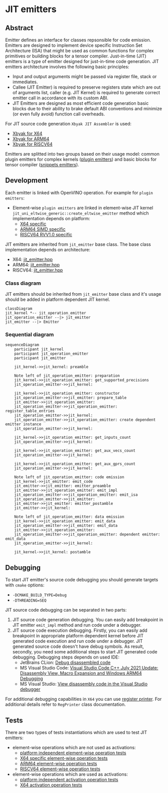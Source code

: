 # JIT emitters

## Abstract

Emitter defines an interface for classes repsonsible for code emission. Emitters are designed to implement device specific Instruction Set Architecture (ISA) that might be used as common functions for complex primitives or building blocks for a tensor compiler.
Just-in-time (JIT) emitters is a type of emitter designed for just-in-time code generation. JIT emitters architecture involves the following basic principles:
 * Input and output arguments might be passed via register file, stack or immediates.
 * Callee (JIT Emitter) is required to preserve registers state which are out of arguments list, caller (e.g. JIT Kernel) is required to generate correct emitter call in accordance with its custom ABI.
 * JIT Emitters are designed as most efficient code generation basic blocks due to their ability to brake default ABI conventions and minimize (or even fully avoid) function call overheads.
 
For JIT source code generation `Xbyak JIT Assembler` is used:
 * [Xbyak for X64](https://github.com/herumi/xbyak)
 * [Xbyak for ARM64](https://github.com/fujitsu/xbyak_aarch64)
 * [Xbyak for RISCV64](https://github.com/herumi/xbyak_riscv)

Emitters are splitted into two groups based on their usage model: common plugin emitters for complex kernels ([plugin emitters](https://github.com/openvinotoolkit/openvino/tree/master/src/plugins/intel_cpu/src/emitters/plugin)) and basic blocks for tensor compiler ([snippets emitters](https://github.com/openvinotoolkit/openvino/tree/master/src/plugins/intel_cpu/src/emitters/snippets)).

## Development

Each emitter is linked with OpenVINO operation. For example for `plugin emitters`:
 * Element-wise `plugin emitters` are linked in element-wise JIT kernel `jit_uni_eltwise_generic::create_eltwise_emitter` method which implementation depends on platform:
   * [X64 specific](https://github.com/openvinotoolkit/openvino/blob/master/src/plugins/intel_cpu/src/nodes/kernels/x64/jit_uni_eltwise_generic.cpp)
   * [ARM64 SIMD specific](https://github.com/openvinotoolkit/openvino/blob/master/src/plugins/intel_cpu/src/nodes/kernels/aarch64/jit_uni_eltwise_generic.cpp)
   * [RISCV64 RVV1.0 specific](https://github.com/openvinotoolkit/openvino/blob/master/src/plugins/intel_cpu/src/nodes/kernels/riscv64/jit_uni_eltwise_generic.cpp)

JIT emitters are inherited from `jit_emitter` base class. The base class implementation depends on architecture:
 * X64: [jit_emitter.hpp](https://github.com/openvinotoolkit/openvino/blob/master/src/plugins/intel_cpu/src/emitters/plugin/x64/jit_emitter.hpp)
 * ARM64: [jit_emitter.hpp](https://github.com/openvinotoolkit/openvino/blob/master/src/plugins/intel_cpu/src/emitters/plugin/aarch64/jit_emitter.hpp)
 * RISCV64: [jit_emitter.hpp](https://github.com/openvinotoolkit/openvino/blob/master/src/plugins/intel_cpu/src/emitters/plugin/riscv64/jit_emitter.hpp)

### Class diagram
JIT emitters should be inherited from `jit_emitter` base class and it's usage should be added in platform dependent JIT kernel.
```mermaid
classDiagram
jit_kernel *-- jit_operation_emitter
jit_operation_emitter --|> jit_emitter
jit_emitter --|> Emitter
```

### Sequential diagram

```mermaid
sequenceDiagram
    participant jit_kernel
    participant jit_operation_emitter
    participant jit_emitter
    
    jit_kernel->>jit_kernel: preamble

    Note left of jit_operation_emitter: preparation
    jit_kernel->>jit_operation_emitter: get_supported_precisions
    jit_operation_emitter->>jit_kernel: 

    jit_kernel->>jit_operation_emitter: constructor
    jit_operation_emitter->>jit_emitter: prepare_table
    jit_emitter->>jit_operation_emitter: 
    jit_operation_emitter->>jit_operation_emitter: register_table_entries
    jit_operation_emitter->>jit_kernel: 
    jit_operation_emitter->>jit_operation_emitter: create dependent emitter instance
    jit_operation_emitter->>jit_kernel: 

    jit_kernel->>jit_operation_emitter: get_inputs_count
    jit_operation_emitter->>jit_kernel: 

    jit_kernel->>jit_operation_emitter: get_aux_vecs_count
    jit_operation_emitter->>jit_kernel: 

    jit_kernel->>jit_operation_emitter: get_aux_gprs_count
    jit_operation_emitter->>jit_kernel: 

    Note left of jit_operation_emitter: code emission
    jit_kernel->>jit_emitter: emit_code
    jit_emitter->>jit_emitter: emitter_preamble
    jit_emitter->>jit_operation_emitter: emit_impl
    jit_operation_emitter->>jit_operation_emitter: emit_isa
    jit_operation_emitter->>jit_emitter: 
    jit_emitter->>jit_emitter: emitter_postamble
    jit_emitter->>jit_kernel: 

    Note left of jit_operation_emitter: data emission
    jit_kernel->>jit_operation_emitter: emit_data
    jit_operation_emitter->>jit_emitter: emit_data
    jit_emitter->>jit_operation_emitter: 
    jit_operation_emitter->>jit_operation_emitter: dependent emitter: emit_data 
    jit_operation_emitter->>jit_kernel: 
    
    jit_kernel->>jit_kernel: postamble
```

## Debugging

To start JIT emitter's source code debugging you should generate targets with `cmake` options:
   * `-DCMAKE_BUILD_TYPE=Debug`
   * `-DTHREADING=SEQ`

JIT source code debugging can be separated in two parts:
 1. JIT source code generation debugging. You can easily add breakpoint in JIT emitter `emit_impl` method and run code under a debugger.
 2. JIT source code execution debugging. Firstly, you can easily add breakpoint in appropriate platform dependent kernel before JIT generated code execution and run code under a debugger. JIT generated source code doesn't have debug symbols. As result, secondly, you need some additional steps to start JIT generated code debugging. Debugging steps depends on used IDE:
     * JetBrains CLion: [Debug disassembled code](https://www.jetbrains.com/help/clion/disassembly-view.html)
     * MS Visual Studio Code: [Visual Studio Code C++ July 2021 Update: Disassembly View, Macro Expansion and Windows ARM64 Debugging](https://devblogs.microsoft.com/cppblog/visual-studio-code-c-july-2021-update-disassembly-view-macro-expansion-and-windows-arm64-debugging/)
     * MS Visual Studio: [View disassembly code in the Visual Studio debugger](https://learn.microsoft.com/en-us/visualstudio/debugger/how-to-use-the-disassembly-window?view=vs-2022)


For additional debugging capabilities in `X64` you can use [register printer](https://github.com/openvinotoolkit/openvino/blob/master/src/plugins/intel_cpu/src/emitters/plugin/x64/utils.hpp). For additional details refer to `RegPrinter` class documentation.

## Tests

There are two types of tests instantiations which are used to test JIT emitters:
 * element-wise operations which are not used as activations: 
     * [platform independent element-wise operation tests](https://github.com/openvinotoolkit/openvino/blob/master/src/plugins/intel_cpu/tests/functional/custom/single_layer_tests/instances/common/eltwise.cpp)
     * [X64 specific element-wise operation tests](https://github.com/openvinotoolkit/openvino/blob/master/src/plugins/intel_cpu/tests/functional/custom/single_layer_tests/instances/x64/eltwise.cpp)
     * [ARM64 element-wise operation tests](https://github.com/openvinotoolkit/openvino/blob/master/src/plugins/intel_cpu/tests/functional/custom/single_layer_tests/instances/arm/eltwise.cpp)
     * [RISCV64 element-wise operation tests](https://github.com/openvinotoolkit/openvino/blob/master/src/plugins/intel_cpu/tests/functional/custom/single_layer_tests/instances/riscv64/eltwise.cpp)
 * element-wise operations which are used as activations: 
     * [platform independent activation operation tests](https://github.com/openvinotoolkit/openvino/blob/master/src/plugins/intel_cpu/tests/functional/custom/single_layer_tests/instances/common/activation.cpp)
     * [X64 activation operation tests](https://github.com/openvinotoolkit/openvino/blob/master/src/plugins/intel_cpu/tests/functional/custom/single_layer_tests/instances/x64/activation.cpp)
